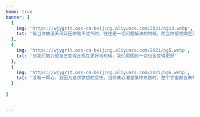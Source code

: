 ```yaml
--- 
home: true 
banner: [
  {
    img: 'https://wjygrit.oss-cn-beijing.aliyuncs.com/2021/bg13.webp',
    txt: '每当你被漫天乌云压的喘不过气时，往往是一切问题解决的时候。而当你感觉晴空万里时，其实并没有你想得那样好'
  },
  {
    img: 'https://wjygrit.oss-cn-beijing.aliyuncs.com/2021/bg5.webp',
    txt: '当我们努力使自己变得比现在更好地时候，我们周围的一切也会变得更好'
  },
  {
    img: 'https://wjygrit.oss-cn-beijing.aliyuncs.com/2021/bg6.webp',
    txt: '没有一颗心，会因为追求梦想而受伤。当你真心渴望某样东西时，整个宇宙都会来帮忙'
  }
  
]


--- 
```


